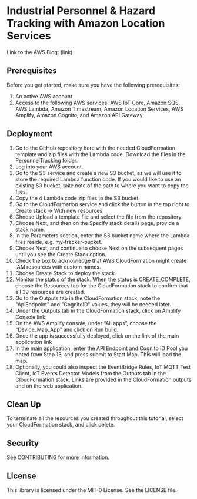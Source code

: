 # Industrial Personnel & Hazard Tracking with Amazon Location Services
Link to the AWS Blog: (link)

## Prerequisites

Before you get started, make sure you have the following prerequisites:
1. An active AWS account
1. Access to the following AWS services: AWS IoT Core, Amazon SQS, AWS Lambda, Amazon Timestream, Amazon Location Services, AWS Amplify, Amazon Cognito, and Amazon API Gateway

## Deployment

1. Go to the GitHub repository here with the needed CloudFormation template and zip files with the Lambda code.  Download the files in the PersonnelTracking folder.
1. Log into your AWS account.
1. Go to the S3 service and create a new S3 bucket, as we will use it to store the required Lambda function code.  If you would like to use an existing S3 bucket, take note of the path to where you want to copy the files.
1. Copy the 4 Lambda code zip files to the S3 bucket.
1. Go to the CloudFormation service and click the button in the top right to Create stack -> With new resources. 
1. Choose Upload a template file and select the file from the repository.
1. Choose Next, and then on the Specify stack details page, provide a stack name.  
1. In the Parameters section, enter the S3 bucket name where the Lambda files reside, e.g. my-tracker-bucket.
1. Choose Next, and continue to choose Next on the subsequent pages until you see the Create Stack option.
1. Check the box to acknowledge that AWS CloudFormation might create IAM resources with custom names.
1. Choose Create Stack to deploy the stack.
1. Monitor the status of the stack. When the status is CREATE_COMPLETE, choose the Resources tab for the CloudFormation stack to confirm that all 39 resources are created.
1. Go to the Outputs tab in the CloudFormation stack, note the "ApiEndpoint" and "CognitoID" values, they will be needed later.
1. Under the Outputs tab in the CloudFormation stack, click on Amplify Console link.
1.	On the AWS Amplify console, under “All apps”, choose the “Device_Map_App” and click on Run build.
1.	Once the app is successfully deployed, click on the link of the main application link
1.	In the main application, enter the API Endpoint and Cognito ID Pool you noted from Step 13, and press submit to Start  Map.  This will load the map.
1.	Optionally, you could also inspect the EventBridge Rules, IoT MQTT Test Client, IoT Events Detector Models from the Outputs tab in the CloudFormation stack.  Links are provided in the CloudFormation outputs and on the web application.

## Clean Up

To terminate all the resources you created throughout this tutorial, select your CloudFormation stack, and click delete. 

## Security

See [CONTRIBUTING](CONTRIBUTING.md#security-issue-notifications) for more information.

## License

This library is licensed under the MIT-0 License. See the LICENSE file.

